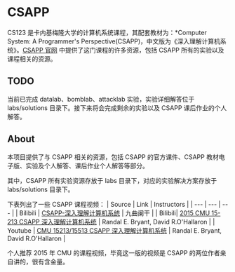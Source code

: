 # CSAPP

CS123 是卡内基梅隆大学的计算机系统课程，其配套教材为：*Computer System: A Programmer's Perspective(CSAPP)，中文版为《深入理解计算机系统》。[CSAPP 官网](http://csapp.cs.cmu.edu) 中提供了这门课程的许多资源，包括 CSAPP 所有的实验以及课程相关的资源。

## TODO
当前已完成 datalab、bomblab、attacklab 实验，实验详细解答位于 labs/solutions 目录下。接下来将会完成剩余的实验以及 CSAPP 课后作业的个人解答。

## About
本项目提供了与 CSAPP 相关的资源，包括 CSAPP 的官方课件、CSAPP 教材电子版、实验及个人解答、课后作业个人解答等部分。

其中，CSAPP 所有实验资源存放于 labs 目录下，对应的实验解决方案存放于 labs/solutions 目录下。

下表列出了一些 CSAPP 课程视频：
| Source | Link | Instructors |
| --- | --- | --- |
| Bilibili | [CSAPP-深入理解计算机系统](https://www.bilibili.com/video/BV1cD4y1D7uR/) | 九曲阑干 |
| Bilibili| [2015 CMU 15-213 CSAPP 深入理解计算机系统](https://www.bilibili.com/video/BV1iW411d7hd/) | Randal E. Bryant, David R.O'Hallaron |
| Youtube | [CMU 15213/15513 CSAPP 深入理解计算机系统](https://www.youtube.com/watch?v=ScMxnXq6fbI&list=PLcQU3vbfgCc9sVAiHf5761UUApjZ3ZD3x) | Randal E. Bryant, David R.O'Hallaron |

个人推荐 2015 年 CMU 的课程视频，毕竟这一版的视频是 CSAPP 的两位作者亲自讲的，很有含金量。

